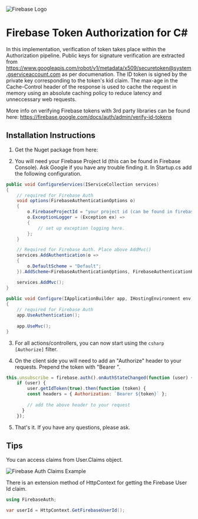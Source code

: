 ![Firebase Logo](https://gregnz.com/images/firebase_logo.png)

# Firebase Token Authorization for C#

In this implementation, verification of token takes place within the Authorization pipeline. Public keys for signature verification are extracted from https://www.googleapis.com/robot/v1/metadata/x509/securetoken@system.gserviceaccount.com as per documenation. The ID token is signed by the private key corresponding to the token's kid claim. The max-age in the Cache-Control header of the response is used to cache the request in memory using an absolute caching policy to reduce latency and unneccessary web requests.

More info on verifying Firebase tokens with 3rd party libraries can be found here:
https://firebase.google.com/docs/auth/admin/verify-id-tokens

## Installation Instructions

1. Get the Nuget package from here: <URL>

2. You will need your Firebase Project Id (this can be found in Firebase Console). Ask Google if you have any trouble finding it. In Startup.cs add the following configuration.  

```csharp
public void ConfigureServices(IServiceCollection services)
{
    // required for Firebase Auth
    void options(FirebaseAuthenticationOptions o)
    {
        o.FirebaseProjectId = "your project id (can be found in firebase console)";
        o.ExceptionLogger = (Exception ex) =>
        {
            // set up exception logging here.
        };
    }

    // Required for Firebase Auth. Place above AddMvc()
    services.AddAuthentication(o =>
    {
        o.DefaultScheme = "Default";
    }).AddScheme<FirebaseAuthenticationOptions, FirebaseAuthenticationHandler>("Default", options);

    services.AddMvc();
}
        
public void Configure(IApplicationBuilder app, IHostingEnvironment env)
{
    // required for Firebase Auth
    app.UseAuthentication();
    
    app.UseMvc();
}
```

3. For all actions/controllers, you can now start using the ```csharp [Authorize]``` filter. 

4. On the client side you will need to add an "Authorize" header to your requests. Prepend the token with "Bearer ".

```javascript
this.unsubscribe = firebase.auth().onAuthStateChanged(function (user) {
    if (user) {
        user.getIdToken(true).then(function (token) {
        const headers = { Authorization: `Bearer ${token}` };
          
        // add the above header to your request
      }
    });
```

5. That's it. If you have any questions, please ask.


## Tips

You can access claims from User.Claims object.

![Firebase Auth Claims Example](https://gregnz.com/images/firebase_auth_claims.png)

There is an extension method of HttpContext for getting the Firebase User Id claim. 

```csharp
using FirebaseAuth;

var userId = HttpContext.GetFirebaseUserId();
```
